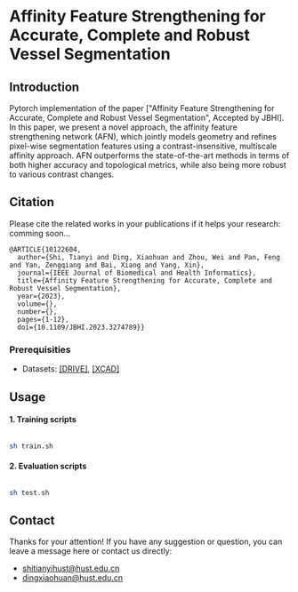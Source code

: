 # Affinity Feature Strengthening for Accurate, Complete and Robust Vessel Segmentation

## Introduction
Pytorch implementation of the paper ["Affinity Feature Strengthening for Accurate, Complete and Robust Vessel Segmentation", Accepted by JBHI].  In this paper, we present a novel approach, the affinity feature strengthening network (AFN), which jointly models geometry and refines pixel-wise segmentation features using a contrast-insensitive, multiscale affinity approach. AFN outperforms the state-of-the-art methods in terms of both higher accuracy and topological metrics, while also being more robust to various contrast changes.

## Citation
Please cite the related works in your publications if it helps your research:
comming soon...

```
@ARTICLE{10122604,
  author={Shi, Tianyi and Ding, Xiaohuan and Zhou, Wei and Pan, Feng and Yan, Zengqiang and Bai, Xiang and Yang, Xin},
  journal={IEEE Journal of Biomedical and Health Informatics}, 
  title={Affinity Feature Strengthening for Accurate, Complete and Robust Vessel Segmentation}, 
  year={2023},
  volume={},
  number={},
  pages={1-12},
  doi={10.1109/JBHI.2023.3274789}}
```

### Prerequisities
* Datasets: [[DRIVE]](https://drive.grand-challenge.org/), [[XCAD]](https://github.com/aisigsjtu/ssvs)
## Usage

#### 1. Training scripts

```bash

sh train.sh

```

#### 2. Evaluation scripts

```bash

sh test.sh

```

## Contact

Thanks for your attention!
If you have any suggestion or question, you can leave a message here or contact us directly:
- shitianyihust@hust.edu.cn
- dingxiaohuan@hust.edu.cn
